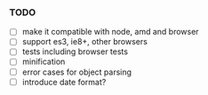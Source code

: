 ### TODO

- [ ] make it compatible with node, amd and browser
- [ ] support es3, ie8+, other browsers
- [ ] tests including browser tests
- [ ] minification
- [ ] error cases for object parsing
- [ ] introduce date format?